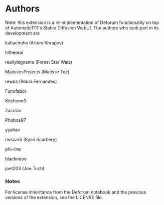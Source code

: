 # Authors

Note: this extension is a re-implementation of Deforum functionality on top of Automatic1111's Stable Diffusion WebUI. The authors who took part in its development are

kabachuha (Artem Khrapov)

hithereai

reallybigname (Forest Star Walz)

MatissesProjects (Matisse Tec)

rewbs (Robin Fernandes)

Funofabot

Kitchenn3

Zarxrax

Phobos97

yyahav

rwscarb (Ryan Scarbery)

phi-line

blackneoo

joet203 (Joe Toch)


### Notes

For license inheritance from the Deforum notebook and the previous versions of the extension, see the LICENSE file.
